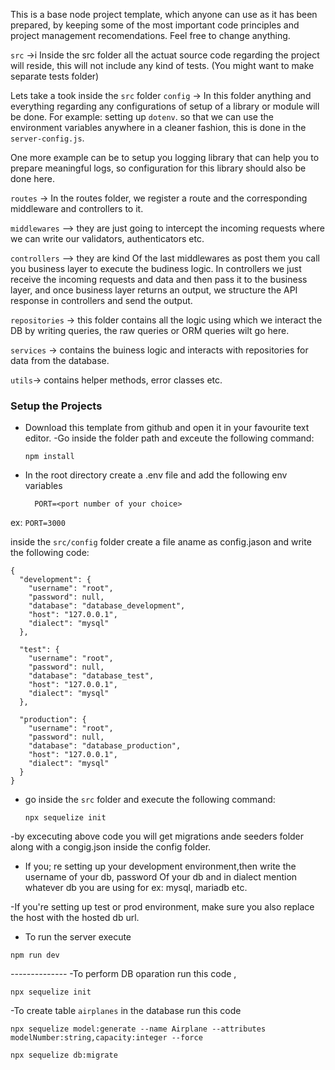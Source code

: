 This is a base node project template, which anyone can use as it has been prepared, by keeping some of the most important code principles and project management recomendations. Feel free to change anything.

`src` ->i Inside the src folder all the actuat source code regarding the project will reside, this will not include any kind of tests. (You might want to make separate tests folder)

Lets take a took inside the `src` folder
`config` -> In this folder anything  and everything regarding any configurations of setup of a library or module will be done. For example: setting up `dotenv`.
so that we can use the environment variables anywhere in a cleaner fashion, this is done in the `server-config.js`.

One more example can be to setup you logging library that can help you to prepare meaningful logs, so configuration for this library should also be done here.

`routes` -> In the routes folder, we register a route and the corresponding middleware and controllers to it.

`middlewares` —> they are just going to intercept the incoming requests where we can write our validators, authenticators etc.

`controllers` —> they are kind Of the last middlewares as post them you call you business layer to execute the budiness logic. In controllers we just receive the incoming requests and data and then pass it to the business layer, and once business layer returns an output, we structure the API response in controllers and send the output. 

`repositories` -> this folder contains all the logic using which we interact the
DB by writing queries, the raw queries or ORM queries wilt go here.

`services` -> contains the buiness logic and interacts with repositories for data
from the database.

`utils`-> contains helper methods, error classes etc.

### Setup the Projects

- Download this template from github and open it in your favourite text editor.
-Go inside the folder path and exceute the following command:
  ````
  npm install 
  ````
- In the root directory create a .env file and add the following env variables
  
    ```
      PORT=<port number of your choice>
    ```
ex:
    ```
      PORT=3000
    ```

inside the `src/config` folder create a file aname as config.jason and write the following code:

```
{
  "development": {
    "username": "root",
    "password": null,
    "database": "database_development",
    "host": "127.0.0.1",
    "dialect": "mysql"
  },

  "test": {
    "username": "root",
    "password": null,
    "database": "database_test",
    "host": "127.0.0.1",
    "dialect": "mysql"
  },

  "production": {
    "username": "root",
    "password": null,
    "database": "database_production",
    "host": "127.0.0.1",
    "dialect": "mysql"
  }
}
```
- go inside the `src` folder and execute the following command:
  ```
  npx sequelize init
  ```
-by excecuting above code you will get migrations ande seeders folder along with a congig.json inside the config folder.

- If you; re setting up your development environment,then write the username of your db, password Of your db and in dialect mention whatever db you are using 
for ex: mysql, mariadb etc.

-If you're setting up test or prod environment, make sure you also replace the host with the hosted db url.

- To run the server execute
```
npm run dev
```





*--------------*
-To perform DB oparation run this code ,
```
npx sequelize init
```
-To create table `airplanes` in the database run this code
```
npx sequelize model:generate --name Airplane --attributes modelNumber:string,capacity:integer --force
```
```
npx sequelize db:migrate   
```